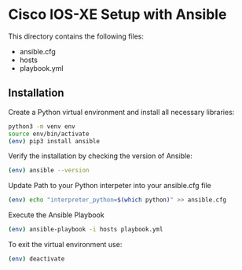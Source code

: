 # Cisco IOS-XE Setup with Ansible

This directory contains the following files:

- ansible.cfg
- hosts
- playbook.yml

## Installation 

Create a Python virtual environment and install all necessary libraries:

```bash
python3 -m venv env
source env/bin/activate
(env) pip3 install ansible
```

Verify the installation by checking the version of Ansible:

```bash
(env) ansible --version
```

Update Path to your Python interpeter into your ansible.cfg file

```bash
(env) echo "interpreter_python=$(which python)" >> ansible.cfg
```

Execute the Ansible Playbook

```bash
(env) ansible-playbook -i hosts playbook.yml
```

To exit the virtual environment use:

```bash
(env) deactivate
```
